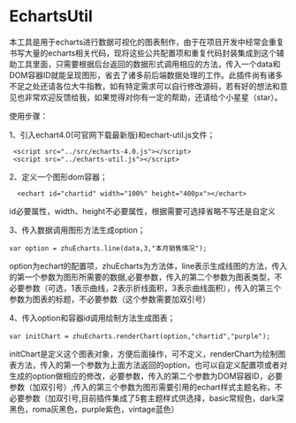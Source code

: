 # EchartsUtil
本工具是用于echarts进行数据可视化的图表制作，由于在项目开发中经常会重复书写大量的echarts相关代码，现将这些公共配置项和重复代码封装集成到这个辅助工具里面，只需要根据后台返回的数据形式调用相应的方法，传入一个data和DOM容器ID就能呈现图形，省去了诸多前后端数据处理的工作。此插件尚有诸多不足之处还请各位大牛指教，如有特定需求可以自行修改源码，若有好的想法和意见也非常欢迎反馈给我，如果觉得对你有一定的帮助，还请给个小星星（star）。

使用步骤：

1、引入echart4.0(可官网下载最新版)和echart-util.js文件；

     <script src="../src/echarts-4.0.js"></script>
     <script src="../echarts-util.js"></script>
   
2、定义一个图形dom容器；

      <echart id="chartid" width="100%" height="400px"></echart>
      
id必要属性，width、height不必要属性，根据需要可选择省略不写还是自定义

3、传入数据调用图形方法生成option；

    var option = zhuEcharts.line(data,3,"本月销售情况");
    
   option为echart的配置项，zhuEcharts为方法体，line表示生成线图的方法，传入的第一个参数为图形所需要的数据,必要参数，传入的第二个参数为图表类型，不必要参数（可选，1表示曲线，2表示折线面积，3表示曲线面积），传入的第三个参数为图表的标题，不必要参数（这个参数需要加双引号）
    
4、传入option和容器id调用绘制方法生成图表；

    var initChart = zhuEcharts.renderChart(option,"chartid","purple");　
  
   initChart是定义这个图表对象，方便后面操作，可不定义，renderChart为绘制图表方法，传入的第一个参数为上面方法返回的option，也可以自定义配置项或者对生成的option做相应的修改，必要参数，传入的第二个参数为DOM容器ID，必要参数（加双引号）,传入的第三个参数为图形需要引用的echart样式主题名称，不必要参数（加双引号,目前插件集成了5套主题样式供选择，basic常规色，dark深黑色，roma灰黑色，purple紫色，vintage蓝色）

